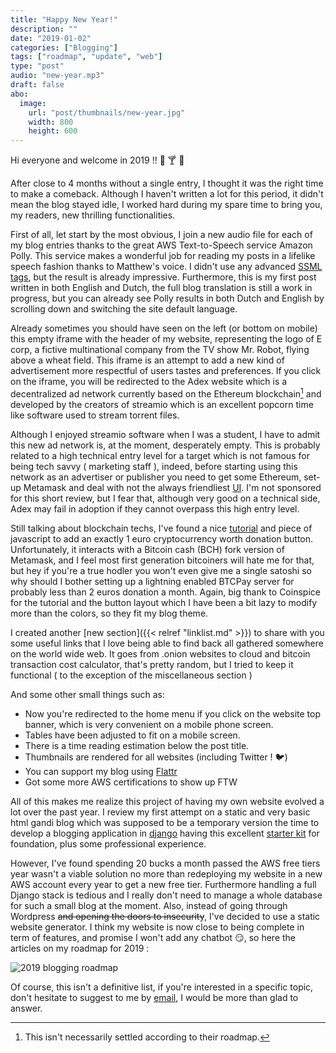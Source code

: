 ```yaml
---
title: "Happy New Year!"
description: ""
date: "2019-01-02"
categories: ["Blogging"]
tags: ["roadmap", "update", "web"]
type: "post"
audio: "new-year.mp3"
draft: false
abo:
  image:
    url: "post/thumbnails/new-year.jpg"
    width: 800
    height: 600
---
```


Hi everyone and welcome in 2019 !! :tada: :cocktail: :tada: 

After close to 4 months without a single entry, I thought it was the right time to make a comeback.
Although I haven't written a lot for this period, it didn't mean the blog stayed idle, I worked hard during my spare time to bring you, my readers, new thrilling functionalities.


First of all, let start by the most obvious, I join a new audio file for each of my blog entries thanks to the great AWS Text-to-Speech service Amazon Polly. This service makes a wonderful job for reading my posts in a lifelike speech fashion thanks to Matthew's voice. I didn't use any advanced [SSML tags](https://docs.aws.amazon.com/polly/latest/dg/supported-ssml.html), but the result is already impressive. Furthermore, this is my first post written in both English and Dutch, the full blog translation is still a work in progress, but you can already see Polly results in both Dutch and English by scrolling down and switching the site default language. 


Already sometimes you should have seen on the left (or bottom on mobile) this empty iframe with the header of my website, representing the logo of E corp, a fictive multinational company from the TV show Mr. Robot, flying above a wheat field. This iframe is an attempt to add a new kind of advertisement more respectful of users tastes and preferences. If you click on the iframe, you will be redirected to the Adex website which is a decentralized ad network currently based on the Ethereum blockchain[^1] and developed by the creators of streamio which is an excellent popcorn time like software used to stream torrent files. 


Although I enjoyed streamio software when I was a student, I have to admit this new ad network is, at the moment, desperately empty. This is probably related to a high technical entry level for a target which is not famous for being tech savvy ( marketing staff ), indeed, before starting using this network as an advertiser or publisher you need to get some Ethereum, set-up Metamask and deal with not the always friendliest [UI](https://medium.com/adex-network-tips-and-tricks). I'm not sponsored for this short review, but I fear that,  although very good on a technical side, Adex may fail in adoption if they cannot overpass this high entry level.


Still talking about blockchain techs, I've found a nice [tutorial](https://coinspice.io/bitcoincash/badger-button-installation-instant-bitcoin-payments-for-websites/) and piece of javascript to add an exactly 1 euro cryptocurrency worth donation button. Unfortunately, it interacts with a Bitcoin cash (BCH) fork version of Metamask, and I feel most first generation bitcoiners will hate me for that, but hey if you're a true hodler you won't even give me a single satoshi so why should I bother setting up a lightning enabled BTCPay server for probably less than 2 euros donation a month. Again, big thank to Coinspice for the tutorial and the button layout which I have been a bit lazy to modify more than the colors, so they fit my blog theme.


I created another [new section]({{< relref "linklist.md" >}}) to share with you some useful links that I love being able to find back all gathered somewhere on the world wide web. It goes from .onion websites to cloud and bitcoin transaction cost calculator, that's pretty random, but I tried to keep it functional ( to the exception of the miscellaneous section )


And some other small things such as:  

- Now you're redirected to the home menu if you click on the website top banner, which is very convenient on a mobile phone screen. 
- Tables have been adjusted to fit on a mobile screen. 
- There is a time reading estimation below the post title. 
- Thumbnails are rendered for all websites (including Twitter ! :bird:)
- You can support my blog using [Flattr](https://flattr.com) 
- Got some more AWS certifications to show up FTW

All of this makes me realize this project of having my own website evolved a lot over the past year. I review my first attempt on a static and very basic html gandi blog which was supposed to be a temporary version the time to develop a blogging application in [django](https://github.com/Kharkovlanok/my-first-blog) having this excellent [starter kit](https://tutorial.djangogirls.org/en/) for foundation, plus some professional experience.  

However, I've found spending 20 bucks a month passed the AWS free tiers year wasn't a viable solution no more than redeploying my website in a new AWS account every year to get a new free tier. Furthermore handling a full Django stack is tedious and I really don't need to manage a whole database for such a small blog at the moment. Also, instead of going through Wordpress ~~and opening the doors to insecurity~~, I've decided to use a static website generator. I think my website is now close to being complete in term of features, and promise I won't add any chatbot :smirk:, so here the articles on my roadmap for 2019 :

![2019 blogging roadmap](/post/new-year/roadmap.PNG)

Of course, this isn't a definitive list, if you're interested in a specific topic, don't hesitate to suggest to me by [email](mailto:webmaster@aristidebouix.cloud), I would be more than glad to answer.

[^1]: This isn't necessarily settled according to their roadmap.





